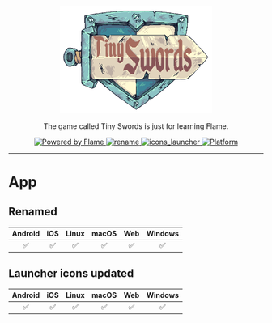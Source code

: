 <p align="center">
  <img width="300px" alt="Tiny Swords" src="assets/images/logos/_.png" />
</p>
<p align="center">The game called Tiny Swords is just for learning Flame.</p>
<p align="center">
  <a title="Flame" target="blank" href="https://flame-engine.org">
    <img alt="Powered by Flame" src="https://img.shields.io/badge/Powered%20by-%F0%9F%94%A5-orange.svg" />
  </a>
  <a title="Pub" target="blank" href="https://pub.dev/packages/rename">
    <img alt="rename" src="https://img.shields.io/pub/v/rename?label=rename&logo=dart" />
  </a>
  <a title="Pub" target="blank" href="https://pub.dev/packages/icons_launcher">
    <img alt="icons_launcher" src="https://img.shields.io/pub/v/icons_launcher?label=icons_launcher&logo=dart" />
  </a>
  <a title="Platform" target="blank" href="https://github.com/howlwindy/tiny_swords">
    <img alt="Platform" src="https://img.shields.io/badge/Platform-Android%20|%20iOS%20|%20Linux%20|%20macOS%20|%20Web%20|%20Windows%20-blue.svg?logo=flutter" />
  </a>
</p>

---

# App

## Renamed

| Android | iOS | Linux | macOS | Web | Windows |
| :-----: | :-: | :---: | :---: | :-: | :-----: |
|   ✅    | ✅  |  ✅   |  ✅   | ✅  |   ✅    |

## Launcher icons updated

| Android | iOS | Linux | macOS | Web | Windows |
| :-----: | :-: | :---: | :---: | :-: | :-----: |
|   ✅    | ✅  |  ✅   |  ✅   | ✅  |   ✅    |
